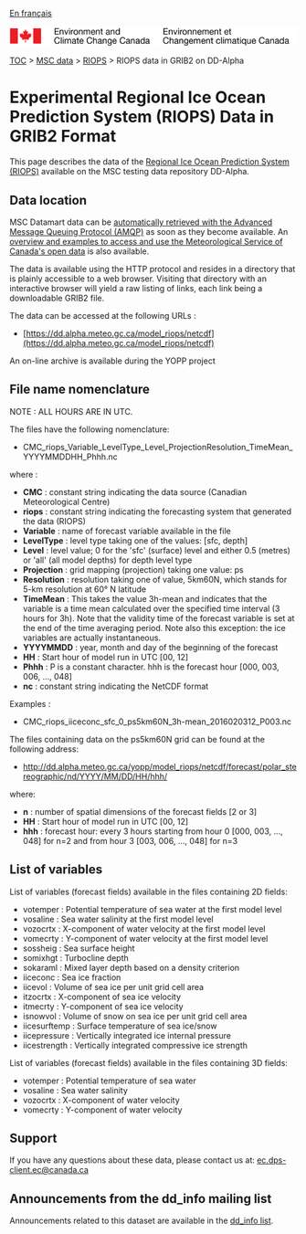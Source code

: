 [En français](readme_riops-datamart-alpha_fr.md)

![ECCC logo](../../img_eccc-logo.png)

[TOC](../../readme_en.md) > [MSC data](../readme_en.md) > [RIOPS](readme_riops_en.md) > RIOPS data in GRIB2 on DD-Alpha

# Experimental Regional Ice Ocean Prediction System (RIOPS) Data in GRIB2 Format

This page describes the data of the [Regional Ice Ocean Prediction System (RIOPS)](readme_riops_en.md) available on the MSC testing data repository DD-Alpha.

## Data location 

MSC Datamart data can be [automatically retrieved with the Advanced Message Queuing Protocol (AMQP)](../../msc-datamart/amqp_en.md) as soon as they become available. An [overview and examples to access and use the Meteorological Service of Canada's open data](../../usage/readme_en.md) is also available.

The data is available using the HTTP protocol and resides in a directory that is plainly accessible to a web browser. Visiting that directory with an interactive browser will yield a raw listing of links, each link being a downloadable GRIB2 file.

The data can be accessed at the following URLs :

* [https://dd.alpha.meteo.gc.ca/model_riops/netcdf](https://dd.alpha.meteo.gc.ca/model_riops/netcdf)

An on-line archive is available during the YOPP project

## File name nomenclature 

NOTE : ALL HOURS ARE IN UTC.

The files have the following nomenclature:

* CMC_riops_Variable_LevelType_Level_ProjectionResolution_TimeMean_YYYYMMDDHH_Phhh.nc

where :

* __CMC__ : constant string indicating the data source (Canadian Meteorological Centre)
* __riops__ : constant string indicating the forecasting system that generated the data (RIOPS)
* __Variable__ : name of forecast variable available in the file 
* __LevelType__ : level type taking one of the values: [sfc, depth]
* __Level__ : level value; 0 for the 'sfc' (surface) level and either 0.5 (metres) or 'all' (all model depths) for depth level type
* __Projection__ : grid mapping (projection) taking one value: ps
* __Resolution__ : resolution taking one of value, 5km60N, which stands for 5-km resolution at 60° N latitude
* __TimeMean__ : This takes the value 3h-mean and indicates that the variable is a time mean calculated over the specified time interval (3 hours for 3h). Note that the validity time of the forecast variable is set at the end of the time averaging period. Note also this exception: the ice variables are actually instantaneous.
* __YYYYMMDD__ : year, month and day of the beginning of the forecast
* __HH__ : Start hour of model run in UTC [00, 12] 
* __Phhh__ : P is a constant character. hhh is the forecast hour [000, 003, 006, ..., 048]
* __nc__ : constant string indicating the NetCDF format


Examples : 

* CMC_riops_iiceconc_sfc_0_ps5km60N_3h-mean_2016020312_P003.nc

The files containing data on the ps5km60N grid can be found at the following address:
* http://dd.alpha.meteo.gc.ca/yopp/model_riops/netcdf/forecast/polar_stereographic/nd/YYYY/MM/DD/HH/hhh/ 

where:

* __n__ : number of spatial dimensions of the forecast fields [2 or 3]
* __HH__ : Start hour of model run in UTC [00, 12]
* __hhh__ : forecast hour: every 3 hours starting from hour 0 [000, 003, ..., 048] for n=2 and from hour 3 [003, 006, ..., 048] for n=3

## List of variables

List of variables (forecast fields) available in the files containing 2D fields:

* votemper :	Potential temperature of sea water at the first model level
* vosaline :	Sea water salinity at the first model level
* vozocrtx :	X-component of water velocity at the first model level
* vomecrty :	Y-component of water velocity at the first model level
* sossheig :	Sea surface height
* somixhgt :	Turbocline depth
* sokaraml :	Mixed layer depth based on a density criterion
* iiceconc :	Sea ice  fraction	
* iicevol :		Volume of sea ice per unit grid cell area
* itzocrtx :	X-component of sea ice velocity	
* itmecrty :	Y-component of sea ice velocity	
* isnowvol :	Volume of snow on sea ice per unit grid cell area
* iicesurftemp :	Surface temperature of sea ice/snow
* iicepressure :	Vertically integrated ice internal pressure
* iicestrength :	Vertically integrated compressive ice strength


List of variables (forecast fields) available in the files containing 3D fields:

* votemper :	Potential temperature of sea water
* vosaline :	Sea water salinity
* vozocrtx :	X-component of water velocity
* vomecrty :	Y-component of water velocity

## Support

If you have any questions about these data, please contact us at: [ec.dps-client.ec@canada.ca](mailto:ec.dps-client.ec@canada.ca)

## Announcements from the dd_info mailing list 

Announcements related to this dataset are available in the [dd_info list](https://lists.ec.gc.ca/cgi-bin/mailman/listinfo/dd_info).